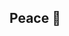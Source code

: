 ## Peace 👋

<!--
**rmarkellt/rmarkellt** is a ✨ _special_ ✨ repository because its `README.md` (this file) appears on your GitHub profile.

Peace, I'm a remote-based web developer, designer & life learner. My focus is mobile app and Cloud development, seeking collaborations.

- 🔭 I’m currently working on ...
- 🌱 I’m currently learning ...
- 👯 Open to collaborate on WordPress, CMS builds and migrations
- 🤔 I’m looking for help with ...
- 💬 Ask me about ...
- 📫 How to reach me: ...
- 😄 Pronouns: ...
- ⚡ Fun fact: ...
-->
